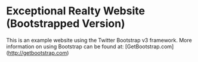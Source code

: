 # Exceptional Realty Website (Bootstrapped Version)

This is an example website using the Twitter Bootstrap v3 framework.
More information on using Bootstrap can be found at: [GetBootstrap.com] (http://getbootstrap.com)
